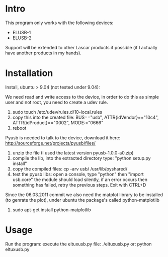# Intro

This program only works with the following devices:

 * ELUSB-1 
 * ELUSB-2

Support will be extended to other Lascar products if possible (if I actually have another products in my hands).

# Installation

Install, ubuntu > 9.04 (not tested under 9.04):

We need read and write access to the device, in order to do this as simple user and not root, you need to create a udev rule.

 1. sudo touch /etc/udev/rules.d/10-local.rules
 2. copy this into the created file: BUS=="usb", ATTR{idVendor}=="10c4", ATTR{idProduct}=="0002", MODE:="0666"
 3. reboot

Pyusb is needed to talk to the device, download it here: http://sourceforge.net/projects/pyusb/files/

 1. unzip the file (I used the latest version pyusb-1.0.0-a0.zip)
 2. compile the lib, into the extracted directory type: "python setup.py install"
 3. copy the compiled files: cp -arv usb/ /usr/lib/pyshared/
 4. test the pyusb libs: open a console, type "python" then "import usb.core" the module should load silently, if an error occurs then something has failed, retry the previous steps. Exit with CTRL+D

Since the 06.03.2011 commit we also need the matplot library to be installed (to genrate the plot), under ubuntu the package's called python-matplotlib

 1. sudo apt-get install python-matplotlib

# Usage

Run the program:
execute the eltuxusb.py file: ./eltuxusb.py or: python eltuxusb.py
